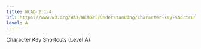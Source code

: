```yaml
---
title: WCAG 2.1.4
url: https://www.w3.org/WAI/WCAG21/Understanding/character-key-shortcuts.html
level: A
---
```

Character Key Shortcuts (Level A)
